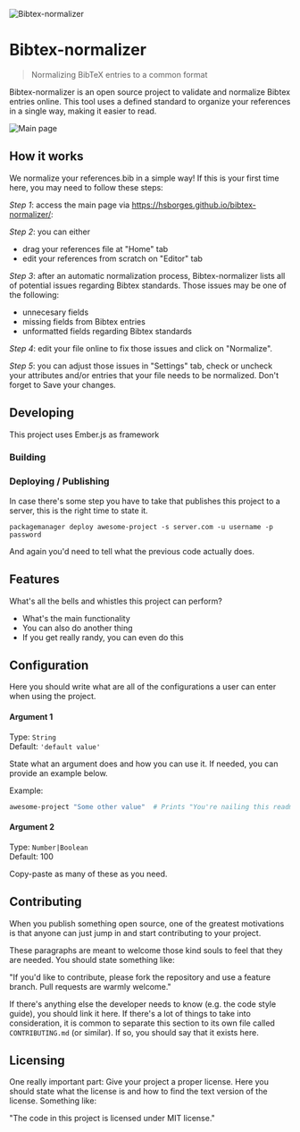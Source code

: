 ![Bibtex-normalizer](https://raw.githubusercontent.com/hsborges/bibtex-normalizer/public/assets/images/book.png)

# Bibtex-normalizer
> Normalizing BibTeX entries to a common format

Bibtex-normalizer is an open source project to validate and normalize Bibtex entries online.
This tool uses a defined standard to organize your references in a single way, making it
easier to read.

![Main page](https://raw.githubusercontent.com/hsborges/bibtex-normalizer/public/assets/images/homepage.png)

## How it works

We normalize your references.bib in a simple way! If this is your first time here, you may need to follow these steps:

*Step 1*: access the main page via https://hsborges.github.io/bibtex-normalizer/:

*Step 2*: you can either

* drag your references file at "Home" tab
* edit your references from scratch on "Editor" tab

*Step 3*: after an automatic normalization process, Bibtex-normalizer lists all of potential issues regarding Bibtex standards. Those issues may be one of the following:

* unnecesary fields
* missing fields from Bibtex entries
* unformatted fields regarding Bibtex standards

*Step 4*: edit your file online to fix those issues and click on "Normalize".

*Step 5*: you can adjust those issues in "Settings" tab, check or uncheck your attributes and/or entries that your file needs to be normalized. Don't forget to Save your changes.

## Developing

This project uses Ember.js as framework

### Building



### Deploying / Publishing

In case there's some step you have to take that publishes this project to a
server, this is the right time to state it.

```shell
packagemanager deploy awesome-project -s server.com -u username -p password
```

And again you'd need to tell what the previous code actually does.

## Features

What's all the bells and whistles this project can perform?
* What's the main functionality
* You can also do another thing
* If you get really randy, you can even do this

## Configuration

Here you should write what are all of the configurations a user can enter when
using the project.

#### Argument 1
Type: `String`  
Default: `'default value'`

State what an argument does and how you can use it. If needed, you can provide
an example below.

Example:
```bash
awesome-project "Some other value"  # Prints "You're nailing this readme!"
```

#### Argument 2
Type: `Number|Boolean`  
Default: 100

Copy-paste as many of these as you need.

## Contributing

When you publish something open source, one of the greatest motivations is that
anyone can just jump in and start contributing to your project.

These paragraphs are meant to welcome those kind souls to feel that they are
needed. You should state something like:

"If you'd like to contribute, please fork the repository and use a feature
branch. Pull requests are warmly welcome."

If there's anything else the developer needs to know (e.g. the code style
guide), you should link it here. If there's a lot of things to take into
consideration, it is common to separate this section to its own file called
`CONTRIBUTING.md` (or similar). If so, you should say that it exists here.

## Licensing

One really important part: Give your project a proper license. Here you should
state what the license is and how to find the text version of the license.
Something like:

"The code in this project is licensed under MIT license."

